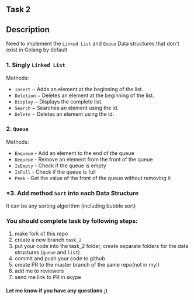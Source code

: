 ## Task 2

## Description

Need to implement the `Linked List` and `Queue` Data structures that don't exist in Golang by default

### 1. Singly `Linked List`

Methods:

- `Insert` − Adds an element at the beginning of the list.
- `Deletion` − Deletes an element at the beginning of the list.
- `Display` − Displays the complete list.
- `Search` − Searches an element using the id.
- `Delete` − Deletes an element using the id.

### 2. `Queue`

Methods:

- `Enqueue` - Add an element to the end of the queue
- `Dequeue` - Remove an element from the front of the queue
- `IsEmpty` - Check if the queue is empty
- `IsFull` - Check if the queue is full
- `Peek` - Get the value of the front of the queue without removing it

### *3. Add method `Sort` into each Data Structure

It can be any sorting algorithm (including bubble sort)


### You should complete task by following steps:

1. make fork of this repo
2. create a new branch `task_2`
3. put your code into the task_2 folder, create separate folders for the data structures (`queue` and `list`)
4. commit and push your code to github
5. create PR to the master branch of the same repo(not in my!)
6. add me to reviewers
7. send me link to PR in skype

#### Let me know if you have any questions ;)
